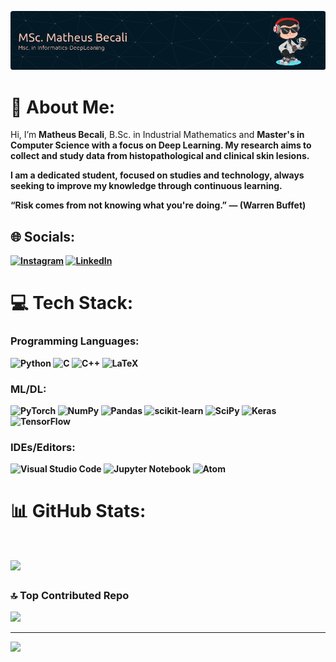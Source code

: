 ![Header](./github-header-image.png)

# 💫 About Me:
<p align="left"> 
Hi, I’m <strong>Matheus Becali</strong>, B.Sc. in Industrial Mathematics and <strong>Master's<strong> in Computer Science with a focus on <strong>Deep Learning<strong>. My research aims to collect and study data from histopathological and clinical skin lesions.

I am a dedicated student, focused on studies and technology, always seeking to improve my knowledge through continuous learning.

“Risk comes from not knowing what you're doing.” — (Warren Buffet)
</p>

## 🌐 Socials:
[![Instagram](https://img.shields.io/badge/Instagram-%23E4405F.svg?logo=Instagram&logoColor=white)](https://instagram.com/matheusbecali) [![LinkedIn](https://img.shields.io/badge/LinkedIn-%230077B5.svg?logo=linkedin&logoColor=white)](https://linkedin.com/in/matheus-beca-rocha) 

# 💻 Tech Stack:

### Programming Languages: 

![Python](https://img.shields.io/badge/python-3670A0?style=for-the-badge&logo=python&logoColor=ffdd54)
![C](https://img.shields.io/badge/c-%2300599C.svg?style=for-the-badge&logo=c&logoColor=white)
![C++](https://img.shields.io/badge/c++-%2300599C.svg?style=for-the-badge&logo=c%2B%2B&logoColor=white)
![LaTeX](https://img.shields.io/badge/latex-%23008080.svg?style=for-the-badge&logo=latex&logoColor=white)


### ML/DL:

![PyTorch](https://img.shields.io/badge/PyTorch-%23EE4C2C.svg?style=for-the-badge&logo=PyTorch&logoColor=white)
![NumPy](https://img.shields.io/badge/numpy-%23013243.svg?style=for-the-badge&logo=numpy&logoColor=white)
![Pandas](https://img.shields.io/badge/pandas-%23150458.svg?style=for-the-badge&logo=pandas&logoColor=white)
![scikit-learn](https://img.shields.io/badge/scikit--learn-%23F7931E.svg?style=for-the-badge&logo=scikit-learn&logoColor=white)
![SciPy](https://img.shields.io/badge/SciPy-%230C55A5.svg?style=for-the-badge&logo=scipy&logoColor=%white)
![Keras](https://img.shields.io/badge/Keras-%23D00000.svg?style=for-the-badge&logo=Keras&logoColor=white)
![TensorFlow](https://img.shields.io/badge/TensorFlow-%23FF6F00.svg?style=for-the-badge&logo=TensorFlow&logoColor=white)

### IDEs/Editors:

![Visual Studio Code](https://img.shields.io/badge/Visual%20Studio%20Code-0078d7.svg?style=for-the-badge&logo=visual-studio-code&logoColor=white)
![Jupyter Notebook](https://img.shields.io/badge/jupyter-%23FA0F00.svg?style=for-the-badge&logo=jupyter&logoColor=white)
![Atom](https://img.shields.io/badge/Atom-%2366595C.svg?style=for-the-badge&logo=atom&logoColor=white)

# 📊 GitHub Stats:
<!---
# ![](https://github-readme-stats.vercel.app/api?username=MatheusBecali&theme=tokyonight&hide_border=false&include_all_commits=true&count_private=false)<br/>
# ![](https://github-readme-streak-stats.herokuapp.com/?user=MatheusBecali&theme=tokyonight&hide_border=false)<br/>
--->
# ![](https://github-readme-stats.vercel.app/api/top-langs/?username=MatheusBecali&theme=tokyonight&hide_border=false&include_all_commits=true&count_private=false&layout=compact)

<!---
## 🏆 GitHub Trophies
![](https://github-profile-trophy.vercel.app/?username=MatheusBecali&theme=tokyonight&no-frame=false&no-bg=true&margin-w=4)
--->

### 🔝 Top Contributed Repo
![](https://github-contributor-stats.vercel.app/api?username=MatheusBecali&limit=5&theme=tokyonight&combine_all_yearly_contributions=true)

---
[![](https://visitcount.itsvg.in/api?id=MatheusBecali&icon=7&color=1)](https://visitcount.itsvg.in)

<!-- Proudly created with GPRM ( https://gprm.itsvg.in ) -->
